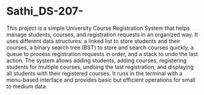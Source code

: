 # Sathi_DS-207-
This project is a simple University Course Registration System that helps manage students, courses, and registration requests in an organized way. It uses different data structures: a linked list to store students and their courses, a binary search tree (BST) to store and search courses quickly, a queue to process registration requests in order, and a stack to undo the last action. The system allows adding students, adding courses, registering students for multiple courses, undoing the last registration, and displaying all students with their registered courses. It runs in the terminal with a menu-based interface and provides basic but efficient operations for small to medium data.
